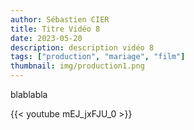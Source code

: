```yaml
---
author: Sébastien CIER
title: Titre Vidéo 8
date: 2023-05-20
description: description vidéo 8
tags: ["production", "mariage", "film"]
thumbnail: img/production1.png
---
```


blablabla


{{< youtube mEJ_jxFJU_0 >}}


